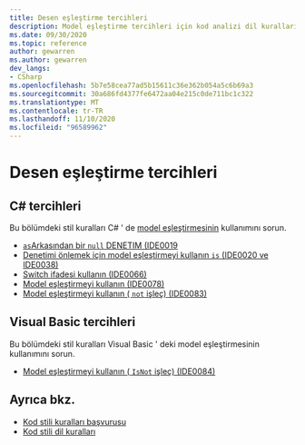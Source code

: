 ```yaml
---
title: Desen eşleştirme tercihleri
description: Model eşleştirme tercihleri için kod analizi dil kuralları hakkında bilgi edinin
ms.date: 09/30/2020
ms.topic: reference
author: gewarren
ms.author: gewarren
dev_langs:
- CSharp
ms.openlocfilehash: 5b7e58cea77ad5b15611c36e362b054a5c6b69a3
ms.sourcegitcommit: 30a686fd4377fe6472aa04e215c0de711bc1c322
ms.translationtype: MT
ms.contentlocale: tr-TR
ms.lasthandoff: 11/10/2020
ms.locfileid: "96589962"
---
```

# <a name="pattern-matching-preferences"></a>Desen eşleştirme tercihleri

## <a name="c-preferences"></a>C# tercihleri

Bu bölümdeki stil kuralları C# ' de [model eşleştirmesinin](../../../csharp/pattern-matching.md) kullanımını sorun.

- [`as`Arkasından bir `null` DENETIM (IDE0019](ide0019.md)
- [Denetimi önlemek için model eşleştirmeyi kullanın `is` (IDE0020 ve IDE0038)](ide0020-ide0038.md)
- [Switch ifadesi kullanın (IDE0066)](ide0066.md)
- [Model eşleştirmeyi kullanın (IDE0078)](ide0078.md)
- [Model eşleştirmeyi kullanın ( `not` işleç) (IDE0083)](ide0083.md)

## <a name="visual-basic-preferences"></a>Visual Basic tercihleri

Bu bölümdeki stil kuralları Visual Basic ' deki model eşleştirmesinin kullanımını sorun.

- [Model eşleştirmeyi kullanın ( `IsNot` işleç) (IDE0084)](ide0084.md)

## <a name="see-also"></a>Ayrıca bkz.

- [Kod stili kuralları başvurusu](index.md)
- [Kod stili dil kuralları](language-rules.md)
